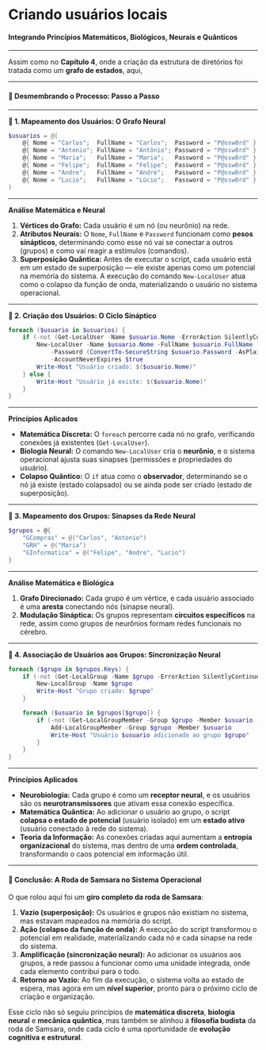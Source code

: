 # Criando usuários locais

#### **Integrando Princípios Matemáticos, Biológicos, Neurais e Quânticos**

***

Assim como no **Capítulo 4**, onde a criação da estrutura de diretórios foi tratada como um **grafo de estados**, aqui,

***

#### 🔄 **Desmembrando o Processo: Passo a Passo**

***

**🧠 1. Mapeamento dos Usuários: O Grafo Neural**

```powershell
$usuarios = @(
    @{ Nome = "Carlos";  FullName = "Carlos";  Password = "P@ssw0rd" },
    @{ Nome = "Antonio"; FullName = "Antônio"; Password = "P@ssw0rd" },
    @{ Nome = "Maria";   FullName = "Maria";   Password = "P@ssw0rd" },
    @{ Nome = "Felipe";  FullName = "Felipe";  Password = "P@ssw0rd" },
    @{ Nome = "Andre";   FullName = "André";   Password = "P@ssw0rd" },
    @{ Nome = "Lucio";   FullName = "Lúcio";   Password = "P@ssw0rd" }
)
```

***

**Análise Matemática e Neural**

1. **Vértices do Grafo:** Cada usuário é um nó (ou neurônio) na rede.
2. **Atributos Neurais:** O `Nome`, `FullName` e `Password` funcionam como **pesos sinápticos**, determinando como esse nó vai se conectar a outros (grupos) e como vai reagir a estímulos (comandos).
3. **Superposição Quântica:** Antes de executar o script, cada usuário está em um estado de superposição — ele existe apenas como um potencial na memória do sistema. A execução do comando `New-LocalUser` atua como o colapso da função de onda, materializando o usuário no sistema operacional.

***

**🔁 2. Criação dos Usuários: O Ciclo Sináptico**

```powershell
foreach ($usuario in $usuarios) {
    if (-not (Get-LocalUser -Name $usuario.Nome -ErrorAction SilentlyContinue)) {
        New-LocalUser -Name $usuario.Nome -FullName $usuario.FullName `
            -Password (ConvertTo-SecureString $usuario.Password -AsPlainText -Force) `
            -AccountNeverExpires $true
        Write-Host "Usuário criado: $($usuario.Nome)"
    } else {
        Write-Host "Usuário já existe: $($usuario.Nome)"
    }
}
```

***

**Princípios Aplicados**

* **Matemática Discreta:** O `foreach` percorre cada nó no grafo, verificando conexões já existentes (`Get-LocalUser`).
* **Biologia Neural:** O comando `New-LocalUser` cria o **neurônio**, e o sistema operacional ajusta suas sinapses (permissões e propriedades do usuário).
* **Colapso Quântico:** O `if` atua como o **observador**, determinando se o nó já existe (estado colapsado) ou se ainda pode ser criado (estado de superposição).

***

**🎯 3. Mapeamento dos Grupos: Sinapses da Rede Neural**

```powershell
$grupos = @{
    "GCompras" = @("Carlos", "Antonio")
    "GRH" = @("Maria")
    "GInformatica" = @("Felipe", "Andre", "Lucio")
}
```

***

**Análise Matemática e Biológica**

1. **Grafo Direcionado:** Cada grupo é um vértice, e cada usuário associado é uma **aresta** conectando nós (sinapse neural).
2. **Modulação Sináptica:** Os grupos representam **circuitos específicos** na rede, assim como grupos de neurônios formam redes funcionais no cérebro.

***

**🔗 4. Associação de Usuários aos Grupos: Sincronização Neural**

```powershell
foreach ($grupo in $grupos.Keys) {
    if (-not (Get-LocalGroup -Name $grupo -ErrorAction SilentlyContinue)) {
        New-LocalGroup -Name $grupo
        Write-Host "Grupo criado: $grupo"
    }

    foreach ($usuario in $grupos[$grupo]) {
        if (-not (Get-LocalGroupMember -Group $grupo -Member $usuario -ErrorAction SilentlyContinue)) {
            Add-LocalGroupMember -Group $grupo -Member $usuario
            Write-Host "Usuário $usuario adicionado ao grupo $grupo"
        }
    }
}
```

***

**Princípios Aplicados**

* **Neurobiologia:** Cada grupo é como um **receptor neural**, e os usuários são os **neurotransmissores** que ativam essa conexão específica.
* **Matemática Quântica:** Ao adicionar o usuário ao grupo, o script **colapsa o estado de potencial** (usuário isolado) em um **estado ativo** (usuário conectado à rede do sistema).
* **Teoria da Informação:** As conexões criadas aqui aumentam a **entropia organizacional** do sistema, mas dentro de uma **ordem controlada**, transformando o caos potencial em informação útil.

***

#### 🔬 **Conclusão: A Roda de Samsara no Sistema Operacional**

O que rolou aqui foi um **giro completo da roda de Samsara**:

1. **Vazio (superposição):** Os usuários e grupos não existiam no sistema, mas estavam mapeados na memória do script.
2. **Ação (colapso da função de onda):** A execução do script transformou o potencial em realidade, materializando cada nó e cada sinapse na rede do sistema.
3. **Amplificação (sincronização neural):** Ao adicionar os usuários aos grupos, a rede passou a funcionar como uma unidade integrada, onde cada elemento contribui para o todo.
4. **Retorno ao Vazio:** Ao fim da execução, o sistema volta ao estado de espera, mas agora em um **nível superior**, pronto para o próximo ciclo de criação e organização.

Esse ciclo não só seguiu princípios de **matemática discreta**, **biologia neural** e **mecânica quântica**, mas também se alinhou à **filosofia budista** da roda de Samsara, onde cada ciclo é uma oportunidade de **evolução cognitiva e estrutural**.
